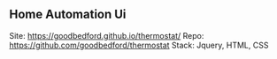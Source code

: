 ## Home Automation Ui
Site: https://goodbedford.github.io/thermostat/
Repo: https://github.com/goodbedford/thermostat
Stack: Jquery, HTML, CSS
